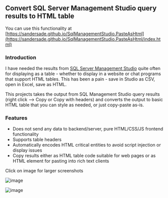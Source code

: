 ## Convert SQL Server Management Studio query results to HTML table

You can use this functionality at [https://sandersade.github.io/SqlManagementStudio.PasteAsHtml](https://sandersade.github.io/SqlManagementStudio.PasteAsHtml/index.html)

### Introduction

I have needed the results from [SQL Server Management Studio](https://docs.microsoft.com/en-us/sql/ssms/download-sql-server-management-studio-ssms) quite often for displaying as a table - whether to display in a website or chat programs that support HTML tables. This has been a pain - save in Studio as CSV, open in Excel, save as HTML.

This projects takes the output from SQL Management Studio query results (right click --> Copy or Copy with headers) and converts the output to basic HTML table that you can style as needed, or just copy-paste as-is.

### Features
* Does not send any data to backend/server, pure HTML/CSS/JS frontend functionality 
* Supports table headers
* Automatically encodes HTML critical entities to avoid script injection or display issues
* Copy results either as HTML table code suitable for web pages or as HTML element for pasting into rich text clients

Click on image for larger screenshots

![image](https://user-images.githubusercontent.com/18664267/79770226-cdf34900-8335-11ea-8422-a1eb21eb84ca.png)

![image](https://user-images.githubusercontent.com/18664267/79770365-f9763380-8335-11ea-8cca-fb63f1a5af39.png)
